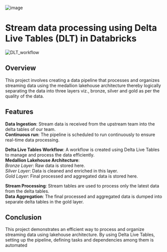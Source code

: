 ![image](https://github.com/user-attachments/assets/0ae1318d-815a-4b06-aa40-70e45a813c45)


# Stream data processing using Delta Live Tables (DLT) in Databricks

![DLT_workflow](https://github.com/user-attachments/assets/b74e845f-ff46-476c-be83-afd72dbbf447)

## Overview
This project involves creating a data pipeline that processes and organizes streaming data using the medallion lakehouse architecture thereby logically separating the data into three layers viz., bronze, silver and gold as per the quality of the data. 

## Features
**Data Ingestion**: Stream data is received from the upstream team into the delta tables of our team.<br>
**Continuous run**: The pipeline is scheduled to run continuously to ensure real-time data processing.<br>

**Delta Live Tables Workflow**: A workflow is created using Delta Live Tables to manage and process the data efficiently.<br>
__Medallion Lakehouse Architecture__:<br>
    *_Bronze Layer_*: Raw data is stored here.<br>
    *_Silver Layer_*: Data is cleaned and enriched in this layer.<br>
    *_Gold Layer_*: Final processed and aggregated data is stored here.<br>

**Stream Processing**: Stream tables are used to process only the latest data from the delta tables.<br>
**Data Aggregation**: The final processed and aggregated data is dumped into separate delta tables in the gold layer.<br>


## Conclusion <br>
This project demonstrates an efficient way to process and organize streaming data using lakehouse architecture. By using Delta Live Tables, setting up the pipeline, defining tasks and dependencies among them is automated

